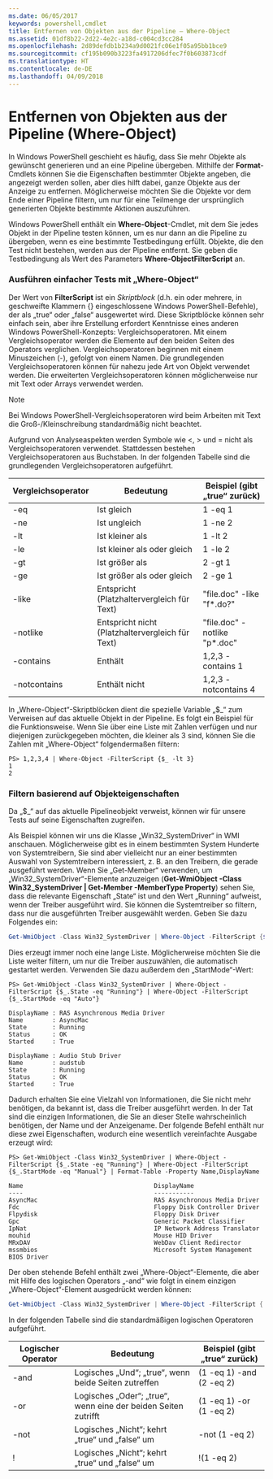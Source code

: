 ```yaml
---
ms.date: 06/05/2017
keywords: powershell,cmdlet
title: Entfernen von Objekten aus der Pipeline – Where-Object
ms.assetid: 01df8b22-2d22-4e2c-a18d-c004cd3cc284
ms.openlocfilehash: 2d89defdb1b234a9d0021fc06e1f05a95bb1bce9
ms.sourcegitcommit: cf195b090b3223fa4917206dfec7f0b603873cdf
ms.translationtype: HT
ms.contentlocale: de-DE
ms.lasthandoff: 04/09/2018
---
```

# <a name="removing-objects-from-the-pipeline-where-object"></a>Entfernen von Objekten aus der Pipeline (Where-Object)

In Windows PowerShell geschieht es häufig, dass Sie mehr Objekte als gewünscht generieren und an eine Pipeline übergeben. Mithilfe der **Format**-Cmdlets können Sie die Eigenschaften bestimmter Objekte angeben, die angezeigt werden sollen, aber dies hilft dabei, ganze Objekte aus der Anzeige zu entfernen. Möglicherweise möchten Sie die Objekte vor dem Ende einer Pipeline filtern, um nur für eine Teilmenge der ursprünglich generierten Objekte bestimmte Aktionen auszuführen.

Windows PowerShell enthält ein **Where-Object**-Cmdlet, mit dem Sie jedes Objekt in der Pipeline testen können, um es nur dann an die Pipeline zu übergeben, wenn es eine bestimmte Testbedingung erfüllt. Objekte, die den Test nicht bestehen, werden aus der Pipeline entfernt. Sie geben die Testbedingung als Wert des Parameters **Where-ObjectFilterScript** an.

### <a name="performing-simple-tests-with-where-object"></a>Ausführen einfacher Tests mit „Where-Object“

Der Wert von **FilterScript** ist ein *Skriptblock* (d.h. ein oder mehrere, in geschweifte Klammern {} eingeschlossene Windows PowerShell-Befehle), der als „true“ oder „false“ ausgewertet wird. Diese Skriptblöcke können sehr einfach sein, aber ihre Erstellung erfordert Kenntnisse eines anderen Windows PowerShell-Konzepts: Vergleichsoperatoren. Mit einem Vergleichsoperator werden die Elemente auf den beiden Seiten des Operators verglichen. Vergleichsoperatoren beginnen mit einem Minuszeichen (-), gefolgt von einem Namen. Die grundlegenden Vergleichsoperatoren können für nahezu jede Art von Objekt verwendet werden. Die erweiterten Vergleichsoperatoren können möglicherweise nur mit Text oder Arrays verwendet werden.

> [!NOTE]
> Bei Windows PowerShell-Vergleichsoperatoren wird beim Arbeiten mit Text die Groß-/Kleinschreibung standardmäßig nicht beachtet.

Aufgrund von Analyseaspekten werden Symbole wie <, > und = nicht als Vergleichsoperatoren verwendet. Stattdessen bestehen Vergleichsoperatoren aus Buchstaben. In der folgenden Tabelle sind die grundlegenden Vergleichsoperatoren aufgeführt.

|Vergleichsoperator|Bedeutung|Beispiel (gibt „true“ zurück)|
|-----------------------|-----------|--------------------------|
|-eq|Ist gleich|1 -eq 1|
|-ne|Ist ungleich|1 -ne 2|
|-lt|Ist kleiner als|1 -lt 2|
|-le|Ist kleiner als oder gleich|1 -le 2|
|-gt|Ist größer als|2 -gt 1|
|-ge|Ist größer als oder gleich|2 -ge 1|
|-like|Entspricht (Platzhaltervergleich für Text)|"file.doc" -like "f\*.do?"|
|-notlike|Entspricht nicht (Platzhaltervergleich für Text)|"file.doc" -notlike "p\*.doc"|
|-contains|Enthält|1,2,3 -contains 1|
|-notcontains|Enthält nicht|1,2,3 -notcontains 4|

In „Where-Object“-Skriptblöcken dient die spezielle Variable „$_“ zum Verweisen auf das aktuelle Objekt in der Pipeline. Es folgt ein Beispiel für die Funktionsweise. Wenn Sie über eine Liste mit Zahlen verfügen und nur diejenigen zurückgegeben möchten, die kleiner als 3 sind, können Sie die Zahlen mit „Where-Object“ folgendermaßen filtern:

```
PS> 1,2,3,4 | Where-Object -FilterScript {$_ -lt 3}
1
2
```

### <a name="filtering-based-on-object-properties"></a>Filtern basierend auf Objekteigenschaften

Da „$_“ auf das aktuelle Pipelineobjekt verweist, können wir für unsere Tests auf seine Eigenschaften zugreifen.

Als Beispiel können wir uns die Klasse „Win32_SystemDriver“ in WMI anschauen. Möglicherweise gibt es in einem bestimmten System Hunderte von Systemtreibern, Sie sind aber vielleicht nur an einer bestimmten Auswahl von Systemtreibern interessiert, z. B. an den Treibern, die gerade ausgeführt werden. Wenn Sie „Get-Member“ verwenden, um „Win32_SystemDriver“-Elemente anzuzeigen (**Get-WmiObject -Class Win32_SystemDriver | Get-Member -MemberType Property**) sehen Sie, dass die relevante Eigenschaft „State“ ist und den Wert „Running“ aufweist, wenn der Treiber ausgeführt wird. Sie können die Systemtreiber so filtern, dass nur die ausgeführten Treiber ausgewählt werden. Geben Sie dazu Folgendes ein:

```powershell
Get-WmiObject -Class Win32_SystemDriver | Where-Object -FilterScript {$_.State -eq 'Running'}
```

Dies erzeugt immer noch eine lange Liste. Möglicherweise möchten Sie die Liste weiter filtern, um nur die Treiber auszuwählen, die automatisch gestartet werden. Verwenden Sie dazu außerdem den „StartMode“-Wert:

```
PS> Get-WmiObject -Class Win32_SystemDriver | Where-Object -FilterScript {$_.State -eq "Running"} | Where-Object -FilterScript {$_.StartMode -eq "Auto"}

DisplayName : RAS Asynchronous Media Driver
Name        : AsyncMac
State       : Running
Status      : OK
Started     : True

DisplayName : Audio Stub Driver
Name        : audstub
State       : Running
Status      : OK
Started     : True
```

Dadurch erhalten Sie eine Vielzahl von Informationen, die Sie nicht mehr benötigen, da bekannt ist, dass die Treiber ausgeführt werden. In der Tat sind die einzigen Informationen, die Sie an dieser Stelle wahrscheinlich benötigen, der Name und der Anzeigename. Der folgende Befehl enthält nur diese zwei Eigenschaften, wodurch eine wesentlich vereinfachte Ausgabe erzeugt wird:

```
PS> Get-WmiObject -Class Win32_SystemDriver | Where-Object -FilterScript {$_.State -eq "Running"} | Where-Object -FilterScript {$_.StartMode -eq "Manual"} | Format-Table -Property Name,DisplayName

Name                                    DisplayName
----                                    -----------
AsyncMac                                RAS Asynchronous Media Driver
Fdc                                     Floppy Disk Controller Driver
Flpydisk                                Floppy Disk Driver
Gpc                                     Generic Packet Classifier
IpNat                                   IP Network Address Translator
mouhid                                  Mouse HID Driver
MRxDAV                                  WebDav Client Redirector
mssmbios                                Microsoft System Management BIOS Driver
```

Der oben stehende Befehl enthält zwei „Where-Object“-Elemente, die aber mit Hilfe des logischen Operators „-and“ wie folgt in einem einzigen „Where-Object“-Element ausgedrückt werden können:

```powershell
Get-WmiObject -Class Win32_SystemDriver | Where-Object -FilterScript { ($_.State -eq 'Running') -and ($_.StartMode -eq 'Manual') } | Format-Table -Property Name,DisplayName
```

In der folgenden Tabelle sind die standardmäßigen logischen Operatoren aufgeführt.

|Logischer Operator|Bedeutung|Beispiel (gibt „true“ zurück)|
|--------------------|-----------|--------------------------|
|-and|Logisches „Und“; „true“, wenn beide Seiten zutreffen|(1 -eq 1) -and (2 -eq 2)|
|-or|Logisches „Oder“; „true“, wenn eine der beiden Seiten zutrifft|(1 -eq 1) -or (1 -eq 2)|
|-not|Logisches „Nicht“; kehrt „true“ und „false“ um|-not (1 -eq 2)|
|\!|Logisches „Nicht“; kehrt „true“ und „false“ um|\!(1 -eq 2)|
